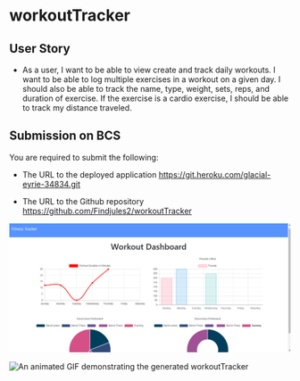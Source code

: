 # workoutTracker

## User Story

- As a user, I want to be able to view create and track daily workouts. I want to be able to log multiple exercises in a workout on a given day. I should also be able to track the name, type, weight, sets, reps, and duration of exercise. If the exercise is a cardio exercise, I should be able to track my distance traveled.

## Submission on BCS

You are required to submit the following:

- The URL to the deployed application
  https://git.heroku.com/glacial-eyrie-34834.git

- The URL to the Github repository
  https://github.com/Findjules2/workoutTracker

![Screenshot of workoutTracker](./public/assets/images/workoutTracker.png)

![An animated GIF demonstrating the generated workoutTracker](./public/assets/images/workoutTrackerGiphy.gif)
